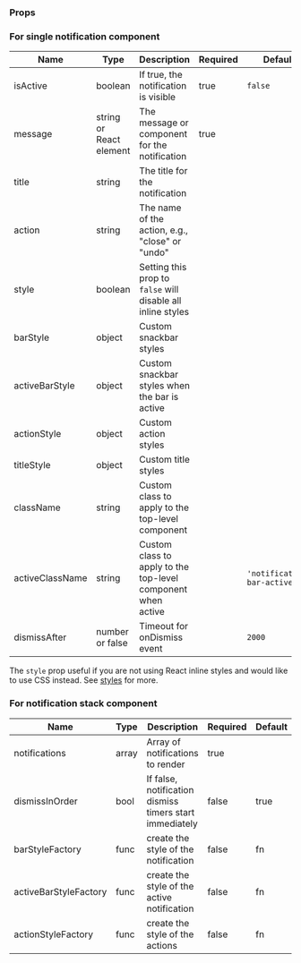 ### Props

### For single notification component

| Name            | Type                    | Description                                                 | Required  | Default                    |
|-----------------|-------------------------|-------------------------------------------------------------|-----------|----------------------------|
| isActive        | boolean                 | If true, the notification is visible                        | true      | `false`                    |
| message         | string or React element | The message or component for the notification               | true      |                            |
| title           | string                  | The title for the notification                              |           |                            |
| action          | string                  | The name of the action, e.g., "close" or "undo"             |           |                            |
| style           | boolean                 | Setting this prop to `false` will disable all inline styles |           |                            |
| barStyle        | object                  | Custom snackbar styles                                      |           |                            |
| activeBarStyle  | object                  | Custom snackbar styles when the bar is active               |           |                            |
| actionStyle     | object                  | Custom action styles                                        |           |                            |
| titleStyle      | object                  | Custom title styles                                         |           |                            |
| className       | string                  | Custom class to apply to the top-level component            |           |                            |
| activeClassName | string                  | Custom class to apply to the top-level component when active|           | `'notification-bar-active'`|
| dismissAfter    | number or false         | Timeout for onDismiss event                                 |           | `2000`                     |

The `style` prop useful if you are not using React inline styles and would like to use CSS instead. See [styles](styles.md) for more.

### For notification stack component

| Name                  | Type  | Description                                              | Required  | Default  |
|-----------------------|-------|----------------------------------------------------------|---------- |----------|
| notifications         | array | Array of notifications to render                         | true      |          |
| dismissInOrder        | bool  | If false, notification dismiss timers start immediately  | false     | true     |
| barStyleFactory       | func  | create the style of the notification                     | false     | fn       |
| activeBarStyleFactory | func  | create the style of the active notification              | false     | fn       |
| actionStyleFactory    | func  | create the style of the actions                          | false     | fn       |
